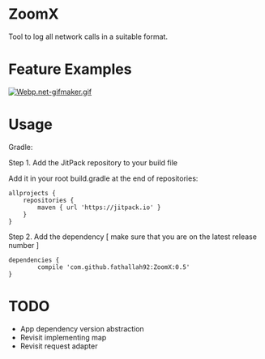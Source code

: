 # ZoomX

Tool to log all network calls in a suitable format.

# Feature Examples

[![Webp.net-gifmaker.gif](https://s17.postimg.org/8gz1mfrin/Webp.net-gifmaker.gif)](https://postimg.org/image/cq3rolurv/)

# Usage 

Gradle:

Step 1. Add the JitPack repository to your build file

Add it in your root build.gradle at the end of repositories:

	allprojects {
		repositories {
			maven { url 'https://jitpack.io' }
		}
	}
  
Step 2. Add the dependency [ make sure that you are on the latest release number ]

	dependencies {
	        compile 'com.github.fathallah92:ZoomX:0.5'
	}
    
  # TODO
  
  - App dependency version abstraction
  - Revisit implementing map
  - Revisit request adapter
  

